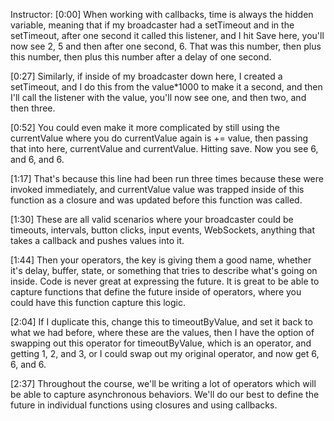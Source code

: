 Instructor: [0:00] When working with callbacks, time is always the hidden variable, meaning that if my broadcaster had a setTimeout and in the setTimeout, after one second it called this listener, and I hit Save here, you'll now see 2, 5 and then after one second, 6. That was this number, then plus this number, then plus this number after a delay of one second.

[0:27] Similarly, if inside of my broadcaster down here, I created a setTimeout, and I do this from the value*1000 to make it a second, and then I'll call the listener with the value, you'll now see one, and then two, and then three.

[0:52] You could even make it more complicated by still using the currentValue where you do currentValue again is += value, then passing that into here, currentValue and currentValue. Hitting save. Now you see 6, and 6, and 6.

[1:17] That's because this line had been run three times because these were invoked immediately, and currentValue value was trapped inside of this function as a closure and was updated before this function was called.

[1:30] These are all valid scenarios where your broadcaster could be timeouts, intervals, button clicks, input events, WebSockets, anything that takes a callback and pushes values into it.

[1:44] Then your operators, the key is giving them a good name, whether it's delay, buffer, state, or something that tries to describe what's going on inside. Code is never great at expressing the future. It is great to be able to capture functions that define the future inside of operators, where you could have this function capture this logic.

[2:04] If I duplicate this, change this to timeoutByValue, and set it back to what we had before, where these are the values, then I have the option of swapping out this operator for timeoutByValue, which is an operator, and getting 1, 2, and 3, or I could swap out my original operator, and now get 6, 6, and 6.

[2:37] Throughout the course, we'll be writing a lot of operators which will be able to capture asynchronous behaviors. We'll do our best to define the future in individual functions using closures and using callbacks.
